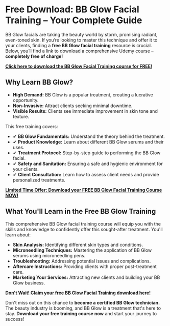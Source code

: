 # Free Download: BB Glow Facial Training – Your Complete Guide

BB Glow facials are taking the beauty world by storm, promising radiant, even-toned skin. If you’re looking to master this technique and offer it to your clients, finding a **free BB Glow facial training** resource is crucial. Below, you’ll find a link to download a comprehensive Udemy course – **completely free of charge!**

[**Click here to download the BB Glow Facial Training course for FREE!**](https://udemywork.com/bb-glow-facial-training)

## Why Learn BB Glow?

*   **High Demand:** BB Glow is a popular treatment, creating a lucrative opportunity.
*   **Non-Invasive:** Attract clients seeking minimal downtime.
*   **Visible Results:** Clients see immediate improvement in skin tone and texture.

This free training covers:

*   ✔ **BB Glow Fundamentals:** Understand the theory behind the treatment.
*   ✔ **Product Knowledge:** Learn about different BB Glow serums and their uses.
*   ✔ **Treatment Protocol:** Step-by-step guide to performing the BB Glow facial.
*   ✔ **Safety and Sanitation:** Ensuring a safe and hygienic environment for your clients.
*   ✔ **Client Consultation:** Learn how to assess client needs and provide personalized treatments.

[**Limited Time Offer: Download your FREE BB Glow Facial Training Course NOW!**](https://udemywork.com/bb-glow-facial-training)

## What You'll Learn in the Free BB Glow Training

This comprehensive BB Glow facial training course will equip you with the skills and knowledge to confidently offer this sought-after treatment. You'll learn about:

*   **Skin Analysis:** Identifying different skin types and conditions.
*   **Microneedling Techniques:** Mastering the application of BB Glow serums using microneedling pens.
*   **Troubleshooting:** Addressing potential issues and complications.
*   **Aftercare Instructions:** Providing clients with proper post-treatment care.
*   **Marketing Your Services:** Attracting new clients and building your BB Glow business.

[**Don't Wait! Claim your free BB Glow Facial Training download here!**](https://udemywork.com/bb-glow-facial-training)

Don't miss out on this chance to **become a certified BB Glow technician.** The beauty industry is booming, and BB Glow is a treatment that's here to stay. **Download your free training course now** and start your journey to success!
